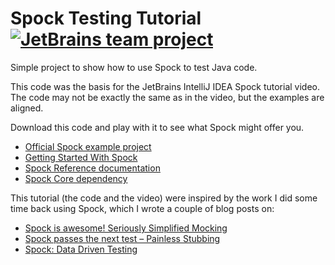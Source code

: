 # Spock Testing Tutorial [![JetBrains team project](http://jb.gg/badges/team.svg)](https://confluence.jetbrains.com/display/ALL/JetBrains+on+GitHub)

Simple project to show how to use Spock to test Java code.

This code was the basis for the JetBrains IntelliJ IDEA Spock tutorial video. The code may not be exactly the same as in the video, but the examples are aligned. 

Download this code and play with it to see what Spock might offer you.

 - [Official Spock example project](https://github.com/spockframework/spock-example)
 - [Getting Started With Spock](http://spockframework.org/spock/docs/1.3/getting_started.html)
 - [Spock Reference documentation](http://spockframework.org/spock/docs/1.3/all_in_one.html)
 - [Spock Core dependency](https://mvnrepository.com/artifact/org.spockframework/spock-core)

This tutorial (the code and the video) were inspired by the work I did some time back using Spock, which I wrote a couple of blog posts on:
 - [Spock is awesome! Seriously Simplified Mocking](https://trishagee.com/2013/07/09/spock_is_awesome_seriously_simplified_mocking/)
 - [Spock passes the next test – Painless Stubbing](https://trishagee.com/2013/07/10/spock_passes_the_next_test__painless_stubbing/)
 - [Spock: Data Driven Testing](https://trishagee.com/2013/12/20/spock_data_driven_testing/)
